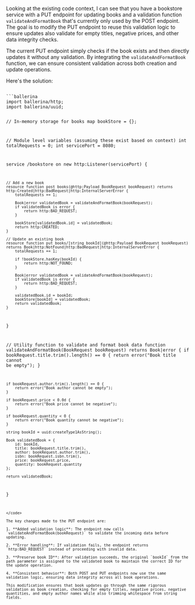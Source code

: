 Looking at the existing code context, I can see that you have a bookstore service with a PUT endpoint for updating books and a validation function `validateAndFormatBook` that's currently only used by the POST endpoint. The goal is to modify the PUT endpoint to reuse this validation logic to ensure updates also validate for empty titles, negative prices, and other data integrity checks.

The current PUT endpoint simply checks if the book exists and then directly updates it without any validation. By integrating the `validateAndFormatBook` function, we can ensure consistent validation across both creation and update operations.

Here's the solution:

<code filename="main.bal">
```ballerina
import ballerina/http;
import ballerina/uuid;

// In-memory storage for books
map<Book> bookStore = {};

// Module level variables (assuming these exist based on context)
int totalRequests = 0;
int servicePort = 8080;

service /bookstore on new http:Listener(servicePort) {
    
    // Add a new book
    resource function post books(@http:Payload BookRequest bookRequest) returns http:Created|http:BadRequest|http:InternalServerError {
        totalRequests += 1;

        Book|error validatedBook = validateAndFormatBook(bookRequest);
        if validatedBook is error {
            return http:BAD_REQUEST;
        }

        bookStore[validatedBook.id] = validatedBook;
        return http:CREATED;
    }

    // Update an existing book
    resource function put books/[string bookId](@http:Payload BookRequest bookRequest) returns Book|http:NotFound|http:BadRequest|http:InternalServerError {
        totalRequests += 1;

        if !bookStore.hasKey(bookId) {
            return http:NOT_FOUND;
        }

        Book|error validatedBook = validateAndFormatBook(bookRequest);
        if validatedBook is error {
            return http:BAD_REQUEST;
        }

        validatedBook.id = bookId;
        bookStore[bookId] = validatedBook;
        return validatedBook;
    }
}

// Utility function to validate and format book data
function validateAndFormatBook(BookRequest bookRequest) returns Book|error {
    if bookRequest.title.trim().length() == 0 {
        return error("Book title cannot be empty");
    }

    if bookRequest.author.trim().length() == 0 {
        return error("Book author cannot be empty");
    }

    if bookRequest.price < 0.0d {
        return error("Book price cannot be negative");
    }

    if bookRequest.quantity < 0 {
        return error("Book quantity cannot be negative");
    }

    string bookId = uuid:createType1AsString();

    Book validatedBook = {
        id: bookId,
        title: bookRequest.title.trim(),
        author: bookRequest.author.trim(),
        isbn: bookRequest.isbn.trim(),
        price: bookRequest.price,
        quantity: bookRequest.quantity
    };

    return validatedBook;
}
```
</code>

The key changes made to the PUT endpoint are:

1. **Added validation logic**: The endpoint now calls `validateAndFormatBook(bookRequest)` to validate the incoming data before updating.

2. **Error handling**: If validation fails, the endpoint returns `http:BAD_REQUEST` instead of proceeding with invalid data.

3. **Preserve book ID**: After validation succeeds, the original `bookId` from the path parameter is assigned to the validated book to maintain the correct ID for the update operation.

4. **Consistent behavior**: Both POST and PUT endpoints now use the same validation logic, ensuring data integrity across all book operations.

This modification ensures that book updates go through the same rigorous validation as book creation, checking for empty titles, negative prices, negative quantities, and empty author names while also trimming whitespace from string fields.